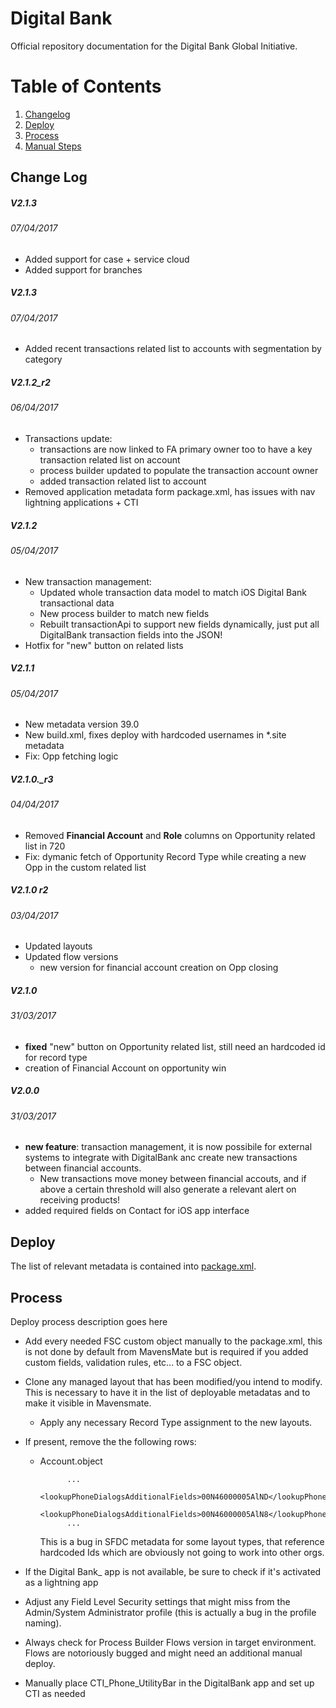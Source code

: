# Digital Bank #

Official repository documentation for the Digital Bank Global Initiative.

# Table of Contents
1. [Changelog](#change-log)
2. [Deploy](#deploy)
3. [Process](#process)
4. [Manual Steps](#manual-steps)

## Change Log

##### V2.1.3
###### 07/04/2017
* Added support for case + service cloud
* Added support for branches

##### V2.1.3
###### 07/04/2017
* Added recent transactions related list to accounts with segmentation by category

##### V2.1.2_r2
###### 06/04/2017
* Transactions update:
    * transactions are now linked to FA primary owner too to have a key transaction related list on account
    * process builder updated to populate the transaction account owner
    * added transaction related list to account
* Removed application metadata form package.xml, has issues with nav lightning applications + CTI

##### V2.1.2
###### 05/04/2017
* New transaction management:
    * Updated whole transaction data model to match iOS Digital Bank transactional data
    * New process builder to match new fields
    * Rebuilt transactionApi to support new fields dynamically, just put all DigitalBank transaction fields into the JSON!
* Hotfix for "new" button on related lists

##### V2.1.1
###### 05/04/2017
* New metadata version 39.0
* New build.xml, fixes deploy with hardcoded usernames in *.site metadata
* Fix: Opp fetching logic

##### V2.1.0._r3
###### 04/04/2017
* Removed **Financial Account** and **Role** columns on Opportunity related list in 720
* Fix: dymanic fetch of Opportunity Record Type while creating a new Opp in the custom related list

##### V2.1.0 r2
###### 03/04/2017
* Updated layouts
* Updated flow versions
    * new version for financial account creation on Opp closing

##### V2.1.0
###### 31/03/2017
* **fixed** "new" button on Opportunity related list, still need an hardcoded id for record type
* creation of Financial Account on opportunity win

##### V2.0.0
###### 31/03/2017
* **new feature**: transaction management, it is now possibile for external systems to integrate with DigitalBank anc create new transactions between financial accounts.
    * New transactions move money between financial accouts, and if above a certain threshold will also generate a relevant alert on receiving products!
* added required fields on Contact for iOS app interface

## Deploy
The list of relevant metadata is contained into [package.xml](src/package.xml).

## Process
Deploy process description goes here

* Add every needed FSC custom object manually to the package.xml, this is not done by default from MavensMate but is required if you added custom fields, validation rules, etc... to a FSC object.
* Clone any managed layout that has been modified/you intend to modify. This is necessary to have it in the list of deployable metadatas and to make it visible in Mavensmate.
    * Apply any necessary Record Type assignment to the new layouts.
* If present, remove the the following rows:
    * Account.object

                ...
                <lookupPhoneDialogsAdditionalFields>00N46000005AlND</lookupPhoneDialogsAdditionalFields>
                <lookupPhoneDialogsAdditionalFields>00N46000005AlN8</lookupPhoneDialogsAdditionalFields>
                ...

        This is a bug in SFDC metadata for some layout types, that reference hardcoded Ids which are obviously not going to work into other orgs.

* If the Digital Bank_ app is not available, be sure to check if it's activated as a lightning app
* Adjust any Field Level Security settings that might miss from the Admin/System Administrator profile (this is actually a bug in the profile naming).
* Always check for Process Builder Flows version in target environment. Flows are notoriously bugged and might need an additional manual deploy.
* Manually place CTI_Phone_UtilityBar in the DigitalBank app and set up CTI as needed